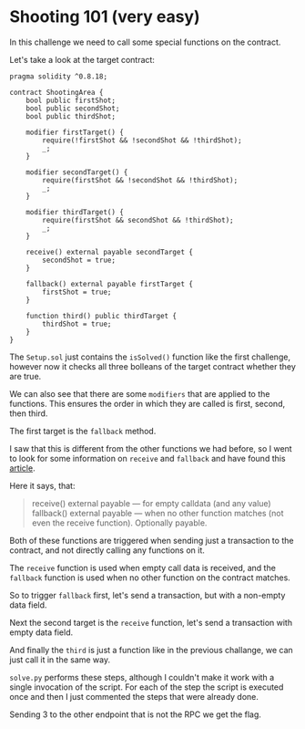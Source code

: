 # Shooting 101 (very easy)
In this challenge we need to call some special functions on the contract.

Let's take a look at the target contract:

```solidity
pragma solidity ^0.8.18;

contract ShootingArea {
    bool public firstShot;
    bool public secondShot;
    bool public thirdShot;

    modifier firstTarget() {
        require(!firstShot && !secondShot && !thirdShot);
        _;
    }

    modifier secondTarget() {
        require(firstShot && !secondShot && !thirdShot);
        _;
    }

    modifier thirdTarget() {
        require(firstShot && secondShot && !thirdShot);
        _;
    }

    receive() external payable secondTarget {
        secondShot = true;
    }

    fallback() external payable firstTarget {
        firstShot = true;
    }

    function third() public thirdTarget {
        thirdShot = true;
    }
}
```

The `Setup.sol` just contains the `isSolved()` function like the first challenge, however now it checks all three bolleans of the target contract whether they are true.

We can also see that there are some `modifiers` that are applied to the functions.
This ensures the order in which they are called is first, second, then third.

The first target is the `fallback` method.

I saw that this is different from the other functions we had before, so I went to look for some information on `receive` and `fallback` and have found this [article](https://blog.soliditylang.org/2020/03/26/fallback-receive-split/).

Here it says, that:
> receive() external payable — for empty calldata (and any value)
> fallback() external payable — when no other function matches (not even the receive function). Optionally payable.

Both of these functions are triggered when sending just a transaction to the contract, and not directly calling any functions on it.

The `receive` function is used when empty call data is received, and the `fallback` function is used when no other function on the contract matches.

So to trigger `fallback` first, let's send a transaction, but with a non-empty data field.

Next the second target is the `receive` function, let's send a transaction with empty data field.

And finally the `third` is just a function like in the previous challange, we can just call it in the same way.

`solve.py` performs these steps, although I couldn't make it work with a single invocation of the script.
For each of the step the script is executed once and then I just commented the steps that were already done.

Sending 3 to the other endpoint that is not the RPC we get the flag.
